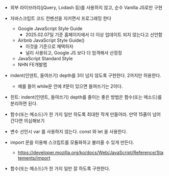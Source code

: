 
- 외부 라이브러리(jQuery, Lodash 등)를 사용하지 않고, 순수 Vanilla JS로만 구현
- 자바스크립트 코드 컨벤션을 지키면서 프로그래밍 한다
    - Google JavaScript Style Guide
        - 2025.02.07일 기준 홈페이지에서 더 이상 업데이트 되지 않는다고 선언함 
    - Airbnb JavaScript Style Guide()
        - 이것을 기준으로 채택하자 
        - 널리 사용되고, Google JS 보다 더 엄격해서 선정정
    - JavaScript Standard Style
    - NHN FE개발랩

- indent(인덴트, 들여쓰기) depth를 3이 넘지 않도록 구현한다. 2까지만 허용한다.
    - 예를 들어 while문 안에 if문이 있으면 들여쓰기는 2이다.

- 힌트: indent(인덴트, 들여쓰기) depth를 줄이는 좋은 방법은 함수(또는 메소드)를 분리하면 된다.

- 함수(또는 메소드)가 한 가지 일만 하도록 최대한 작게 만들어라. 만약 15줄이 넘어간다면 의심해보기

- 변수 선언시 var 를 사용하지 않는다. const 와 let 을 사용한다.

- import 문을 이용해 스크립트를 모듈화하고 불러올 수 있게 만든다.
    - https://developer.mozilla.org/ko/docs/Web/JavaScript/Reference/Statements/import
- 함수(또는 메소드)가 한 가지 일만 잘 하도록 구현한다.